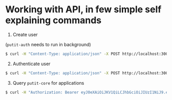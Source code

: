 # Working with API, in few simple self explaining commands

1. Create user

(`putit-auth` needs to run in background)

```bash
$ curl -H "Content-Type: application/json" -X POST http://localhost:3000/users --data $(jo user=$(jo email=test11@putit.io password=123qwe password_confirmation=123qwe))
```

2. Authenticate user

```bash
$ curl -H "Content-Type: application/json" -X POST http://localhost:3000/users/sign_in --data $(jo user=$(jo email=test11@putit.io password=123qwe password_confirmation=123qwe))
```

3. Query `putit-core` for applications

```bash
$ curl -H "Authorization: Bearer eyJ0eXAiOiJKV1QiLCJhbGciOiJIUzI1NiJ9.eyJ1c2VyIjoidGVzdDEyQHB1dGl0LmlvIiwidXNlcl90eXBlIjoid2ViIiwiZXhwIjoxNjg2MTI4MDk3LCJpYXQiOjE2ODYwODQ4OTcsImp0aSI6IjI1Y2IyZDIwNTM1NjAwMmM0NDhiZjY2ZGExNzdkNjkyYTg4ZTAyNjJhMGZlNzQ5OTE4OTFmMmM0NGIxYjVjOTAifQ.bPKxX9qof7rhQY0uMaKFziiVgVJOGA69X9XyzX2hrxw" localhost:9292/application 
```